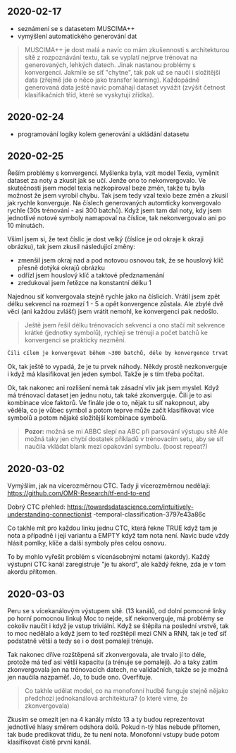 ## 2020-02-17

- seznámení se s datasetem MUSCIMA++
- vymýšlení automatického generování dat

> MUSCIMA++ je dost malá a navíc co mám zkušennosti s architekturou sítě
z rozpoznávání textu, tak se vyplatí nejprve trénovat na generovaných, lehkých
datech. Jinak nastanou problémy s konvergencí. Jakmile se síť "chytne", tak pak
už se naučí i složitější data (zřejmě jde o něco jako transfer learning).
Každopádně generovaná data ještě navíc pomáhají dataset vyvážit (zvýšit četnost
klasifikačních tříd, které se vyskytují zřídka).


## 2020-02-24

- programování logiky kolem generování a ukládání datasetu


## 2020-02-25

Řeším problémy s konvergencí. Myšlenka byla, vzít model Texia, vyměnit dataset
za noty a zkusit jak se učí. Jenže ono to nekonvergovalo. Ve skutečnosti jsem
model texia nezkopíroval beze změn, takže tu byla možnost že jsem vyrobil chybu.
Tak jsem tedy vzal texio beze změn a zkusil jak rychle konverguje. Na číslech
generovaných automticky konvergovalo rychle (30s trénování - asi 300 batchů).
Když jsem tam dal noty, kdy jsem jednotlivé notové symboly namapoval na
číslice, tak nekonvergovalo ani po 10 minutách.

Všiml jsem si, že text číslic je dost velký (číslíce je od okraje k
okraji obrázku), tak jsem zkusil následující změny:

- zmenšil jsem okraj nad a pod notovou osnovou tak, že se houslový klíč přesně
  dotýká okrajů obrázku
- odřízl jsem houslový klíč a taktové předznamenání
- zredukoval jsem řetězce na konstantní délku 1

Najednou síť konvergovala stejně rychle jako na číslicích. Vrátil jsem zpět
délku sekvencí na rozmezí 1 - 5 a opět konvergence zůstala. Ale zbylé dvě věci
(ani každou zvlášť) jsem vrátit nemohl, ke konvergenci pak nedošlo.

> Ještě jsem řešil délku trénovacích sekvencí a ono stačí mít sekvence krátké
  (jednotky symbolů), rychleji se trénují a počet batchů ke konvergenci
  se prakticky nezmění.

```txt
Čili cílem je konvergovat během ~300 batchů, déle by konvergence trvat neměla.
```

Ok, tak ještě to vypadá, že je tu prvek náhody. Někdy prostě nezkonverguje
i když má klasifikovat jen jeden symbol. Takže je s tím třeba počítat.

Ok, tak nakonec ani rozlišení nemá tak zásadní vliv jak jsem myslel.
Když má trénovací dataset jen jednu notu, tak také zkonverguje.
Čili je to asi kombinace více faktorů. Ve finále jde o to, nějak
tu síť nakopnout, aby věděla, co je vůbec symbol a potom teprve může začít
klasifikovat více symbolů a potom nějaké složitější kombinace symbolů.

> **Pozor:** možná se mi ABBC slepí na ABC při parsování výstupu sítě
  Ale možná taky jen chybí dostatek příkladů v trénovacím setu, aby
  se síť naučila vkládat blank mezi opakování symbolu. (boost repeat?)


## 2020-03-02

Vymýšlím, jak na vícerozměrnou CTC.
Tady ji vícerozměrnou nedělají: https://github.com/OMR-Research/tf-end-to-end

Dobrý CTC přehled:
https://towardsdatascience.com/intuitively-understanding-connectionist
-temporal-classification-3797e43a86c

Co takhle mít pro každou linku jednu CTC, která řekne TRUE když tam je nota
a případně i její variantu a EMPTY když tam nota není. Navíc bude vždy
hlásit pomlky, klíče a další symboly přes celou osnovu.

To by mohlo vyřešit problém s vícenásobnými notami (akordy).
Každý výstupní CTC kanál zaregistruje "je tu akord", ale každý řekne, zda
je v tom akordu přítomen.


## 2020-03-03

Peru se s vícekanálovým výstupem sítě. (13 kanálů, od dolní pomocné linky po
horní pomocnou linku) Moc to nejde, síť nekonverguje, má problémy se cokoliv
naučit i když je vstup triviální. Když se štěpila na poslední vrstvě, tak
to moc nedělalo a když jsem to teď rozštěpil mezi CNN a RNN, tak je teď
síť podstatně větší a tedy se i o dost pomaleji trénuje.

Tak nakonec dříve rozštěpená síť zkonvergovala, ale trvalo jí to déle, protože
má teď asi větší kapacitu (a trénuje se pomaleji). Jo a taky zatím zkonvergovala
jen na trénovacích datech, ne validačních, takže se je možná jen
naučila nazpaměť. Jo, to bude ono. Overfituje.

> Co takhle udělat model, co na monofonní hudbě funguje stejně nějako předchozí
jednokanálová architektura? (o které víme, že zkonvergovala)

Zkusím se omezit jen na 4 kanály místo 13 a ty budou reprezentovat jednotlivé
hlasy směrem odshora dolů. Pokud n-tý hlas nebude přítomen, tak bude predikovat
třídu, že tu není nota. Monofonní vstupy bude potom klasifikovat čistě
první kanál.
